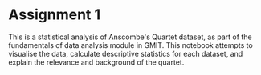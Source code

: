 # Assignment 1 #

This is a statistical analysis of Anscombe's Quartet dataset, as part of the fundamentals of data analysis module in GMIT. This notebook attempts to visualise the data, calculate descriptive statistics for each dataset, and explain the relevance and background of the quartet.